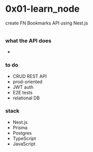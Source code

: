 # 0x01-learn_node

create FN Bookmarks API using Nest.js

<img src=""/>

### what the API does
* 

### to do
* CRUD REST API
* prod-oriented
* JWT auth
* E2E tests
* relational DB

### stack
* Nest.js
* Prisma
* Postgres
* TypeScript
* JavaScript
